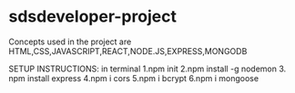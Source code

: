 # sdsdeveloper-project


Concepts used in the project are HTML,CSS,JAVASCRIPT,REACT,NODE.JS,EXPRESS,MONGODB

SETUP INSTRUCTIONS:
in terminal
1.npm init
2.npm install -g nodemon
3. npm install express
4.npm i cors
5.npm i bcrypt
6.npm i mongoose
